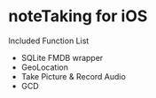 # noteTaking for iOS

Included Function List
- SQLite FMDB wrapper
- GeoLocation
- Take Picture & Record Audio
- GCD
